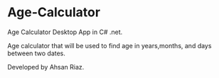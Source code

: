 # Age-Calculator

Age Calculator Desktop App in C# .net.

Age calculator that will be used to find age in years,months, and days between two dates. 

Developed by Ahsan Riaz.
